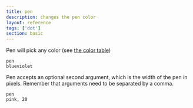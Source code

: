 ```yaml
---
title: pen
description: changes the pen color
layout: reference
tags: ['dot']
section: basic
---
```


Pen will pick any color (see [the color table](colors.html))

<code class="jumbo" data-after="fd 100">pen <span data-dfn="color">blueviolet</span></code>

Pen accepts an optional second argument, which is the width of the
pen in pixels.  Remember that arguments need to be separated by
a comma.

<code class="jumbo" data-after="fd 100">pen <span data-dfn="color">pink</span><span data-note="comma">,</span>&nbsp;<span data-dfn="size">20</span></code>

